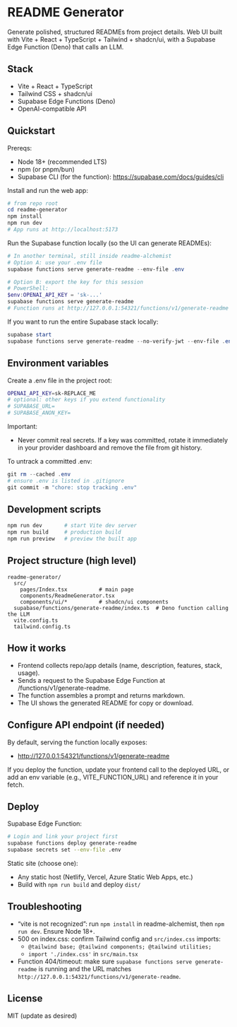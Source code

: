 # README Generator

Generate polished, structured READMEs from project details. Web UI built with Vite + React + TypeScript + Tailwind + shadcn/ui, with a Supabase Edge Function (Deno) that calls an LLM.

## Stack
- Vite + React + TypeScript
- Tailwind CSS + shadcn/ui
- Supabase Edge Functions (Deno)
- OpenAI-compatible API

## Quickstart

Prereqs:
- Node 18+ (recommended LTS)
- npm (or pnpm/bun)
- Supabase CLI (for the function): https://supabase.com/docs/guides/cli

Install and run the web app:
```powershell
# from repo root
cd readme-generator
npm install
npm run dev
# App runs at http://localhost:5173
```

Run the Supabase function locally (so the UI can generate READMEs):
```powershell
# In another terminal, still inside readme-alchemist
# Option A: use your .env file
supabase functions serve generate-readme --env-file .env

# Option B: export the key for this session
# PowerShell:
$env:OPENAI_API_KEY = 'sk-...'
supabase functions serve generate-readme
# Function runs at http://127.0.0.1:54321/functions/v1/generate-readme
```

If you want to run the entire Supabase stack locally:
```powershell
supabase start
supabase functions serve generate-readme --no-verify-jwt --env-file .env
```

## Environment variables

Create a .env file in the project root:
```bash
OPENAI_API_KEY=sk-REPLACE_ME
# optional: other keys if you extend functionality
# SUPABASE_URL=
# SUPABASE_ANON_KEY=
```

Important:
- Never commit real secrets. If a key was committed, rotate it immediately in your provider dashboard and remove the file from git history.

To untrack a committed .env:
```powershell
git rm --cached .env
# ensure .env is listed in .gitignore
git commit -m "chore: stop tracking .env"
```

## Development scripts

```bash
npm run dev       # start Vite dev server
npm run build     # production build
npm run preview   # preview the built app
```

## Project structure (high level)

```
readme-generator/
  src/
    pages/Index.tsx          # main page
    components/ReadmeGenerator.tsx
    components/ui/*          # shadcn/ui components
  supabase/functions/generate-readme/index.ts  # Deno function calling the LLM
  vite.config.ts
  tailwind.config.ts
```

## How it works

- Frontend collects repo/app details (name, description, features, stack, usage).
- Sends a request to the Supabase Edge Function at /functions/v1/generate-readme.
- The function assembles a prompt and returns markdown.
- The UI shows the generated README for copy or download.

## Configure API endpoint (if needed)

By default, serving the function locally exposes:
- http://127.0.0.1:54321/functions/v1/generate-readme

If you deploy the function, update your frontend call to the deployed URL, or add an env variable (e.g., VITE_FUNCTION_URL) and reference it in your fetch.

## Deploy

Supabase Edge Function:
```bash
# Login and link your project first
supabase functions deploy generate-readme
supabase secrets set --env-file .env
```

Static site (choose one):
- Any static host (Netlify, Vercel, Azure Static Web Apps, etc.)
- Build with `npm run build` and deploy `dist/`

## Troubleshooting

- “vite is not recognized”: run `npm install` in readme-alchemist, then `npm run dev`. Ensure Node 18+.
- 500 on index.css: confirm Tailwind config and `src/index.css` imports:
  - `@tailwind base; @tailwind components; @tailwind utilities;`
  - `import './index.css'` in `src/main.tsx`
- Function 404/timeout: make sure `supabase functions serve generate-readme` is running and the URL matches `http://127.0.0.1:54321/functions/v1/generate-readme`.

## License

MIT (update as desired)